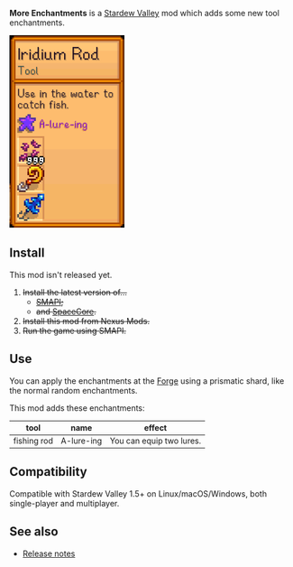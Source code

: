 ﻿**More Enchantments** is a [Stardew Valley](http://stardewvalley.net/) mod which adds some new
tool enchantments.

![](screenshot.png)

## Install
This mod isn't released yet.

1. ~~Install the latest version of...~~
   * ~~[SMAPI](https://smapi.io);~~
   * ~~and [SpaceCore](https://www.nexusmods.com/stardewvalley/mods/1348).~~
2. ~~Install this mod from Nexus Mods.~~
3. ~~Run the game using SMAPI.~~

## Use
You can apply the enchantments at the [Forge](https://stardewvalleywiki.com/Forge) using a
prismatic shard, like the normal random enchantments.

This mod adds these enchantments:

tool        | name       | effect
----------- | ---------- | ------
fishing rod | A-lure-ing | You can equip two lures.

## Compatibility
Compatible with Stardew Valley 1.5+ on Linux/macOS/Windows, both single-player and multiplayer.

## See also
* [Release notes](release-notes.md)
